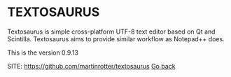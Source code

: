 # TEXTOSAURUS

 Textosaurus is simple cross-platform UTF-8 text editor
 based on Qt and Scintilla. Textosaurus aims to provide
 similar workflow as Notepad++ does.

 This is the version 0.9.13

 SITE: https://github.com/martinrotter/textosaurus
 [Go back](https://portable-linux-apps.github.io/apps.html)
